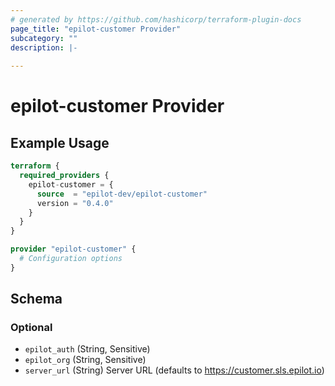 ```yaml
---
# generated by https://github.com/hashicorp/terraform-plugin-docs
page_title: "epilot-customer Provider"
subcategory: ""
description: |-
  
---
```


# epilot-customer Provider



## Example Usage

```terraform
terraform {
  required_providers {
    epilot-customer = {
      source  = "epilot-dev/epilot-customer"
      version = "0.4.0"
    }
  }
}

provider "epilot-customer" {
  # Configuration options
}
```

<!-- schema generated by tfplugindocs -->
## Schema

### Optional

- `epilot_auth` (String, Sensitive)
- `epilot_org` (String, Sensitive)
- `server_url` (String) Server URL (defaults to https://customer.sls.epilot.io)
